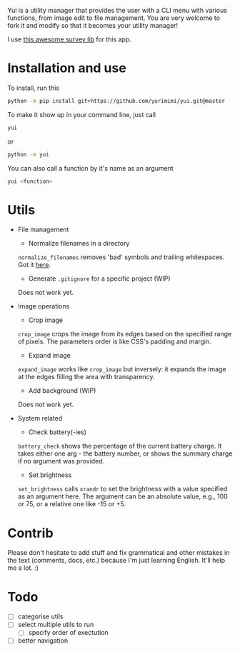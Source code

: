 Yui is a utility manager that provides the user with a CLI menu with various functions,
from image edit to file management. You are very welcome to fork it and modify so that it
becomes your utility manager!

I use [this awesome survey lib](https://github.com/Exahilosys/survey) for this app.

# Installation and use

To install, run this

```bash
python -m pip install git+https://github.com/yurimimi/yui.git@master
```

To make it show up in your command line, just call

```bash
yui
```

or

```bash
python -m yui
```

You can also call a function by it's name as an argument

```bash
yui <function>
```

# Utils

- File management

  - Normalize filenames in a directory

  `normalize_filenames` removes 'bad' symbols and trailing whitespaces. Got it [here](https://github.com/django/django/blob/ca5cd3e3e8e53f15e68ccd727ec8fe719cc48099/django/utils/text.py#L269).

  - Generate `.gitignore` for a specific project (WIP)

  Does not work yet.

- Image operations

  - Crop image

  `crop_image` crops the image from its edges based on the specified range of pixels.
  The parameters order is like CSS's padding and margin.

  - Expand image

  `expand_image` works like `crop_image` but inversely: it expands the image at the edges
  filling the area with transparency.

  - Add background (WIP)

  Does not work yet.

- System related

  - Check battery(-ies)

  `battery_check` shows the percentage of the current battery charge. It takes either one
  arg - the battery number, or shows the summary charge if no argument was provided.

  - Set brightness

  `set_brightness` calls `xrandr` to set the brightness with a value specified as an argument
  here. The argument can be an absolute value, e.g., 100 or 75, or a relative one like -15
  or +5.

# Contrib

Please don't hesitate to add stuff and fix grammatical and other mistakes in the text
(comments, docs, etc.) because I'm just learning English. It'll help me a lot. :)

# Todo

- [ ] categorise utils
- [ ] select multiple utils to run
  - [ ] specify order of exectution
- [ ] better navigation
